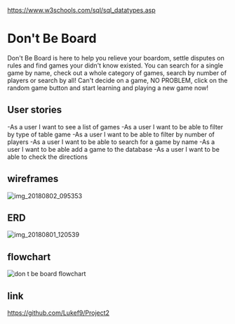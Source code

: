 https://www.w3schools.com/sql/sql_datatypes.asp 

# Don't Be Board
Don't Be Board is here to help you relieve your boardom, settle disputes on rules and find games your didn't know existed. You can search for a single game by name, check out a whole category of games, search by number of players or search by all! Can't decide on a game, NO PROBLEM, click on the random game button and start learning and playing a new game now!

## User stories
-As a user I want to see a list of games
-As a user I want to be able to filter by type of table game
-As a user I want to be able to filter by number of players
-As a user I want to be able to search for a game by name
-As a user I want to be able add a game to the database
-As a user I want to be able to check the directions

## wireframes
![img_20180802_095353](https://media.git.generalassemb.ly/user/14903/files/33b3491a-963a-11e8-8561-ce1cbaf83204)

## ERD
![img_20180801_120539](https://media.git.generalassemb.ly/user/14903/files/a276f804-9583-11e8-81fd-657b1a74ced2)

## flowchart
![don t be board flowchart](https://media.git.generalassemb.ly/user/14903/files/6ad8bae0-9664-11e8-8f59-d74a3758704b)

## link
https://github.com/Lukef9/Project2